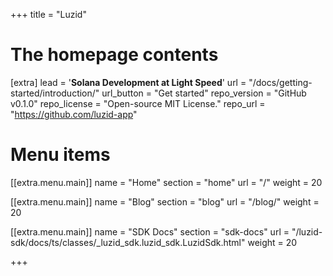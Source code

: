+++
title = "Luzid"


# The homepage contents
[extra]
lead = '<b>Solana Development at Light Speed</b>'
url = "/docs/getting-started/introduction/"
url_button = "Get started"
repo_version = "GitHub v0.1.0"
repo_license = "Open-source MIT License."
repo_url = "https://github.com/luzid-app"

# Menu items

[[extra.menu.main]]
name = "Home"
section = "home"
url = "/"
weight = 20

[[extra.menu.main]]
name = "Blog"
section = "blog"
url = "/blog/"
weight = 20

[[extra.menu.main]]
name = "SDK Docs"
section = "sdk-docs"
url = "/luzid-sdk/docs/ts/classes/_luzid_sdk.luzid_sdk.LuzidSdk.html"
weight = 20

+++
